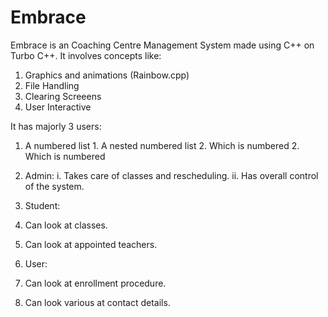 # Embrace

Embrace is an Coaching Centre Management System made using C++ on Turbo C++. It involves concepts like:
1. Graphics and animations (Rainbow.cpp)
2. File Handling
3. Clearing Screeens
4. User Interactive

It has majorly 3 users:

 1. A numbered list
              1. A nested numbered list
              2. Which is numbered
          2. Which is numbered

1. Admin:
  i. Takes care of classes and rescheduling.
  ii. Has overall control of the system.
2. Student:
  1. Can look at classes.
  2. Can look at appointed teachers.
3. User:
  1. Can look at enrollment procedure.
  2. Can look various at contact details.
